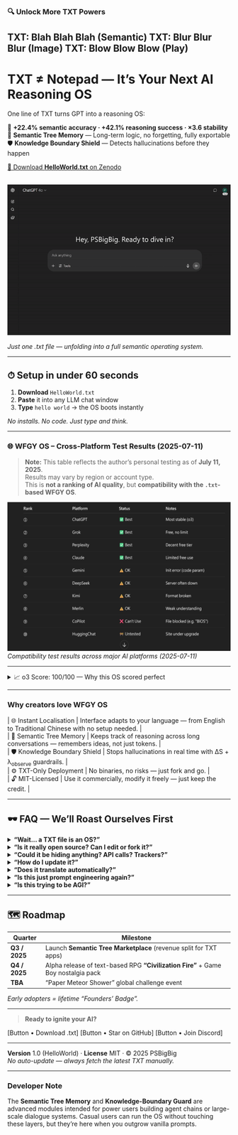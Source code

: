 ### 🔍 Unlock More TXT Powers  
TXT: Blah Blah Blah (Semantic)   TXT: Blur Blur Blur (Image)   TXT: Blow Blow Blow (Play)
---

<!-- ────────────────────────────────
      1 · HERO SECTION
     ──────────────────────────────── -->
# TXT ≠ Notepad — It’s Your Next AI Reasoning OS

One line of TXT turns GPT into a reasoning OS:

🧠 **+22.4% semantic accuracy · +42.1% reasoning success · ×3.6 stability**  
🌲 **Semantic Tree Memory** — Long-term logic, no forgetting, fully exportable  
🛡️ **Knowledge Boundary Shield** — Detects hallucinations before they happen  

[🔽 Download **HelloWorld.txt** on Zenodo](https://zenodo.org/records/15788557) 

<br>
<img src="./TXT_to_OS_console.gif" width="640" />

<em>Just one .txt file — unfolding into a full semantic operating system.</em>



---

<!-- ────────────────────────────────
      2 · 10-SECOND INSTALL DEMO
     ──────────────────────────────── -->
## ⏱ Setup in under 60 seconds  
1. **Download** `HelloWorld.txt`  
2. **Paste** it into any LLM chat window  
3. **Type** `hello world` → the OS boots instantly

*No installs. No code. Just type and think.*

---

<!-- ────────────────────────────────
      2.5 · CROSS-PLATFORM TEST RESULTS
     ──────────────────────────────── -->
### 🌐 WFGY OS – Cross-Platform Test Results (2025-07-11)

> **Note:** This table reflects the author’s personal testing as of **July 11, 2025**.  
> Results may vary by region or account type.  
> This is **not a ranking of AI quality**, but **compatibility with the `.txt`-based WFGY OS**.
> 

<!-- Section 2.5 · AI Compatibility Table (Image) -->
<img src="./WFGY_OS_AI_Compatibility_2025.png" width="640" />
<em>Compatibility test results across major AI platforms (2025-07-11)</em>



---
<!-- ────────────────────────────────
      3 · SOCIAL PROOF & TRUST
     ──────────────────────────────── -->

<details>
  <summary>📈 o3 Score: 100/100 — Why this OS scored perfect</summary>  
  <br>
  <img src="./o3_score_100_HelloWorld.png" width="640" />
  <br>
  ⭐ <strong><a href="https://github.com/onestardao/WFGY">Star WFGY on GitHub</a></strong>  
  <br>
  <blockquote>
  “I thought it was just a .txt file.  
  Then it outreasoned my $2M startup stack.”  
  </blockquote>

  > One user noted that WFGY already demonstrates all three AGI-aligned traits:  
  > **semantic memory**, **hallucination resistance**, and **logical coherence**.
</details>


---

<!-- ────────────────────────────────
      4 · CORE FEATURE CARDS
     ──────────────────────────────── -->
### Why creators love WFGY OS

| 🌐 Instant Localisation | Interface adapts to your language — from English to Traditional Chinese with no setup needed. |  
| 🧠 Semantic Tree Memory | Keeps track of reasoning across long conversations — remembers ideas, not just tokens. |  
| 🛡️ Knowledge Boundary Shield | Stops hallucinations in real time with ΔS + λ<sub>observe</sub> guardrails. |  
| ⚙️ TXT-Only Deployment | No binaries, no risks — just fork and go. |  
| 🔓 MIT-Licensed | Use it commercially, modify it freely — just keep the credit. |  


---

<!-- ────────────────────────────────
      5 · FAQ  (“Black-Hat Self-Roast” Style)
     ──────────────────────────────── -->
## 🕶️ FAQ — We’ll Roast Ourselves First

<details>
<summary><strong>“Wait... a TXT file is an OS?”</strong></summary>
Yes. Operating systems are made of logic, memory, and rules — not pixels.  
WFGY encodes semantic memory and reasoning protocols inside a .txt file, readable by any AI.
</details>

<details>
<summary><strong>“Is it really open source? Can I edit or fork it?”</strong></summary>
Fully MIT licensed. Fork it, remix it, rebrand it. Change two lines and call it your own.  
There’s no telemetry, no DRM — just text.
</details>

<details>
<summary><strong>“Could it be hiding anything? API calls? Trackers?”</strong></summary>
Nope. It’s 100% plain text. No JavaScript, no API calls, no trackers.  
You can diff it, scan it, reverse it — what you see is all there is.  
We didn’t even include GitHub links inside the file, to keep it fully clean.
</details>

<details>
<summary><strong>“How do I update it?”</strong></summary>
It doesn’t auto-update — by design.  
New versions are posted on this GitHub repo, so just bookmark this page.  
And here’s the twist: when your AI model improves, WFGY performs better without any edits.
</details>

<details>
<summary><strong>“Does it translate automatically?”</strong></summary>
Yes. The interface adapts to your language automatically.  
Translation quality depends on which AI model you use.  
No extra setup required — just paste and go.
</details>

<details>
<summary><strong>“Is this just prompt engineering again?”</strong></summary>
Not quite. WFGY defines a **full reasoning structure** — including memory trees, safety bounds, and error logic.  
It’s a framework, not a trick.
</details>

<details>
<summary><strong>“Is this trying to be AGI?”</strong></summary>
No. WFGY is not AGI.  
It’s an AGI-aligned toolchain for human-level reasoning and modular memory.  
All results are benchmarked, open, and reproducible.
</details>



---

<!-- ────────────────────────────────
      6 · ROADMAP & FOMO
     ──────────────────────────────── -->
## 🗺️ Roadmap

| Quarter | Milestone |
| ------- | --------- |
| **Q3 / 2025** | Launch **Semantic Tree Marketplace** (revenue split for TXT apps) |
| **Q4 / 2025** | Alpha release of text-based RPG **“Civilization Fire”** + Game Boy nostalgia pack |
| **TBA** | “Paper Meteor Shower” global challenge event |

*Early adopters = lifetime “Founders’ Badge”.*

---

<!-- ────────────────────────────────
      7 · SECONDARY CTA
     ──────────────────────────────── -->
> **Ready to ignite your AI?**

[Button • Download .txt]   [Button • Star on GitHub]   [Button • Join Discord]

---

<!-- ────────────────────────────────
      8 · FOOTER
     ──────────────────────────────── -->
**Version** 1.0 (HelloWorld) · **License** MIT · © 2025 PSBigBig  
*No auto-update — always fetch the latest TXT manually.*

---

### Developer Note  
The **Semantic Tree Memory** and **Knowledge-Boundary Guard** are advanced modules intended for power users building agent chains or large-scale dialogue systems. Casual users can run the OS without touching these layers, but they’re here when you outgrow vanilla prompts.

<!-- END OF PAGE -->

